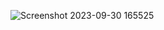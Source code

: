 ![Screenshot 2023-09-30 165525](https://github.com/manohar135/Digit_Recognition/assets/83820994/babd0ce1-8ecd-4620-bfad-3870298ea91f)
